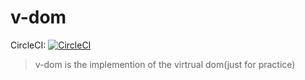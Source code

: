 # v-dom

CircleCI: [![CircleCI](https://circleci.com/gh/LLGZONE/v-dom.svg?style=svg)](https://circleci.com/gh/LLGZONE/v-dom)

> v-dom is the implemention of the virtrual dom(just for practice)
